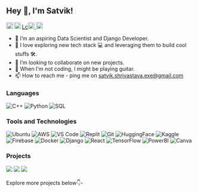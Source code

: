 ## Hey 👋, I'm Satvik!
<a href='https://www.linkedin.com/in/xatvik/'><img align='left' alt="linkedin" src="https://raw.githubusercontent.com/rahul-jha98/rahul-jha98/561d474902b59c7429ec22bb73e225696c27b202/assets/linkedin.svg" height='18px'/></a>
<a href='https://twitter.com/xatvik/'><img align='left' alt="twitter" src="https://raw.githubusercontent.com/rahul-jha98/rahul-jha98/561d474902b59c7429ec22bb73e225696c27b202/assets/twitter.svg" height='18px'/></a>
<a href='https://www.leetcode.com/Satvikk/'>Lc<img alt="Leetcode" height='18px'/>
<a href='https://www.kaggle.com/satvikkx/'><img alt="kaggle" src="https://raw.githubusercontent.com/rahul-jha98/rahul-jha98/561d474902b59c7429ec22bb73e225696c27b202/assets/kaggle.svg" height='18px'/></a>

- 👀 I’m an aspiring Data Scientist and Django Developer.
- 🌱 I love exploring new tech stack 💻 and leveraging them to build cool stuffs 🛠️. 
- 💞️ I’m looking to collaborate on new projects.
- 🎸 When I'm not coding, I might be playing guitar.
- 📫 How to reach me - ping me on satvik.shrivastava.exe@gmail.com

### Languages

![C++](https://img.shields.io/badge/-Cpp-000?&logo=Cpp)
![Python](https://img.shields.io/badge/-Python-000?&logo=Python)
![SQL](https://img.shields.io/badge/-SQL-000?&logo=SQL)

### Tools and Technologies

![Ubuntu](https://img.shields.io/badge/-Ubuntu-000?&logo=Ubuntu)
![AWS](https://img.shields.io/badge/-AWS-000?&logo=AWS)
![VS Code](https://img.shields.io/badge/-VSCode-000?&logo=code)
![Replit](https://img.shields.io/badge/-Replit-000?&logo=Replit)
![Git](https://img.shields.io/badge/-Git-000?&logo=git)
![HuggingFace](https://img.shields.io/badge/-Huggingface-000?&logo=huggingface)
![Kaggle](https://img.shields.io/badge/-Kaggle-000?&logo=kaggle)
![Firebase](https://img.shields.io/badge/-Firebase-000?&logo=firebase)
![Docker](https://img.shields.io/badge/-Docker-000?&logo=Docker)
![Django](https://img.shields.io/badge/-Django-000?&logo=Django)
![React](https://img.shields.io/badge/-React-000?&logo=React)
![TensorFlow](https://img.shields.io/badge/-TensorFlow-000?&logo=TensorFlow)
![PowerBI](https://img.shields.io/badge/-PowerBI-000?&logo=PowerBI)
![Canva](https://img.shields.io/badge/-Canva-000?&logo=Canva)

### Projects

[![](https://img.shields.io/badge/-🧬%20AarogyaMitra-000)](https://github.com/satvikx/AarogyaMitra)
[![](https://img.shields.io/badge/-🦠%20AIClubOIST-000)](https://github.com/satvikx/AIClubWebsite)
[![](https://img.shields.io/badge/-📝%Junk%20Image%20Classifier-000)](https://github.com/satvikx/Junk-Image-Classifier)
<br></br>Explore more projects below👇-

<!---
satvikx/satvikx is a ✨ special ✨ repository because its `README.md` (this file) appears on your GitHub profile.
You can click the Preview link to take a look at your changes.
--->
